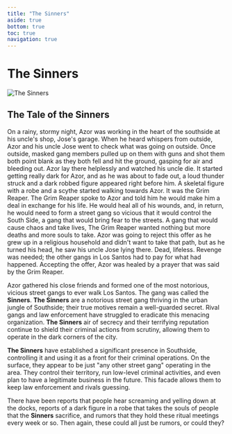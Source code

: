 ```yaml
---
title: "The Sinners"
aside: true
bottom: true
toc: true
navigation: true
---
```


# The Sinners

![The Sinners](https://cdn.discordapp.com/attachments/1167423744743055382/1264296007705821194/image.png?ex=66c833a9&is=66c6e229&hm=8a541b81a8aa8b9739e3cdc22d42ad3f999e1fb1e5086afd516f4e47f9b77481&)

## The Tale of the Sinners

On a rainy, stormy night, Azor was working in the heart of the southside at his uncle's shop, Jose's garage. When he heard whispers from outside, Azor and his uncle Jose went to check what was going on outside. Once outside, masked gang members pulled up on them with guns and shot them both point blank as they both fell and hit the ground, gasping for air and bleeding out. Azor lay there helplessly and watched his uncle die. It started getting really dark for Azor, and as he was about to fade out, a loud thunder struck and a dark robbed figure appeared right before him. A skeletal figure with a robe and a scythe started walking towards Azor. It was the Grim Reaper. The Grim Reaper spoke to Azor and told him he would make him a deal in exchange for his life. He would heal all of his wounds, and, in return, he would need to form a street gang so vicious that it would control the South Side, a gang that would bring fear to the streets. A gang that would cause chaos and take lives, The Grim Reaper wanted nothing but more deaths and more souls to take. Azor was going to reject this offer as he grew up in a religious household and didn't want to take that path, but as he turned his head, he saw his uncle Jose lying there. Dead, lifeless. Revenge was needed; the other gangs in Los Santos had to pay for what had happened. Accepting the offer, Azor was healed by a prayer that was said by the Grim Reaper.

Azor gathered his close friends and formed one of the most notorious, vicious street gangs to ever walk Los Santos. The gang was called the **Sinners**. **The Sinners** are a notorious street gang thriving in the urban jungle of Southside; their true motives remain a well-guarded secret. Rival gangs and law enforcement have struggled to eradicate this menacing organization. **The Sinners** air of secrecy and their terrifying reputation continue to shield their criminal actions from scrutiny, allowing them to operate in the dark corners of the city.

**The Sinners** have established a significant presence in Southside, controlling it and using it as a front for their criminal operations. On the surface, they appear to be just "any other street gang" operating in the area. They control their territory, run low-level criminal activities, and even plan to have a legitimate business in the future. This facade allows them to keep law enforcement and rivals guessing.

There have been reports that people hear screaming and yelling down at the docks, reports of a dark figure in a robe that takes the souls of people that the **Sinners** sacrifice, and rumors that they hold these ritual meetings every week or so. Then again, these could all just be rumors, or could they?
